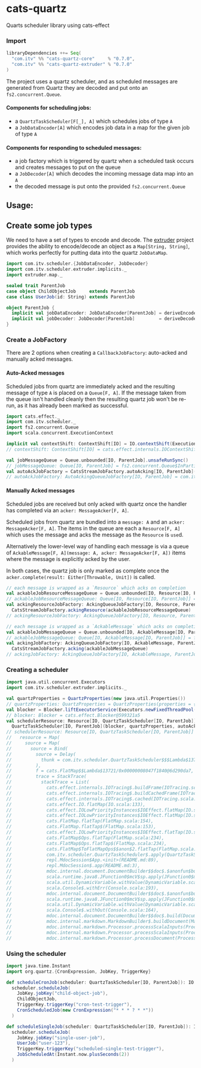 # cats-quartz
Quarts scheduler library using cats-effect

### Import
```scala
libraryDependencies ++= Seq(
  "com.itv" %% "cats-quartz-core"     % "0.7.0",
  "com.itv" %% "cats-quartz-extruder" % "0.7.0"
)
```

The project uses a quartz scheduler, and as scheduled messages are generated from Quartz they are
decoded and put onto an `fs2.concurrent.Queue`.

#### Components for scheduling jobs:
* a `QuartzTaskScheduler[F[_], A]` which schedules jobs of type `A`
* a `JobDataEncoder[A]` which encodes job data in a map for the given job of type `A`

#### Components for responding to scheduled messages:
* a job factory which is triggered by quartz when a scheduled task occurs and creates messages to put on the queue
* a `JobDecoder[A]` which decodes the incoming message data map into an `A`
* the decoded message is put onto the provided `fs2.concurrent.Queue`


## Usage:

## Create some job types
We need to have a set of types to encode and decode.
The [extruder](https://janstenpickle.github.io/extruder/) project provides the ability to
encode/decode an object as a `Map[String, String]`, which works perfectly for 
putting data into the quartz `JobDataMap`.
```scala
import com.itv.scheduler.{JobDataEncoder, JobDecoder}
import com.itv.scheduler.extruder.implicits._
import extruder.map._

sealed trait ParentJob
case object ChildObjectJob     extends ParentJob
case class UserJob(id: String) extends ParentJob

object ParentJob {
  implicit val jobDataEncoder: JobDataEncoder[ParentJob] = deriveEncoder[ParentJob]
  implicit val jobDecoder: JobDecoder[ParentJob]         = deriveDecoder[ParentJob]
}
```

### Create a JobFactory
There are 2 options when creating a `CallbackJobFactory`: auto-acked and manually acked messages.

#### Auto-Acked messages
Scheduled jobs from quartz are immediately acked and the resulting message of type `A` is placed on a `Queue[F, A]`.
If the message taken from the queue isn't handled cleanly then the resulting quartz job won't be re-run,
as it has already been marked as successful. 
```scala
import cats.effect._
import com.itv.scheduler._
import fs2.concurrent.Queue
import scala.concurrent.ExecutionContext

implicit val contextShift: ContextShift[IO] = IO.contextShift(ExecutionContext.global)
// contextShift: ContextShift[IO] = cats.effect.internals.IOContextShift@2b00911a

val jobMessageQueue = Queue.unbounded[IO, ParentJob].unsafeRunSync()
// jobMessageQueue: Queue[IO, ParentJob] = fs2.concurrent.Queue$InPartiallyApplied$$anon$3@61313295
val autoAckJobFactory = CatsStreamJobFactory.autoAcking[IO, ParentJob](jobMessageQueue)
// autoAckJobFactory: AutoAckingQueueJobFactory[IO, ParentJob] = com.itv.scheduler.AutoAckingQueueJobFactory@1663393b
```

#### Manually Acked messages
Scheduled jobs are received but only acked with quartz once the handler has completed via an `acker: MessageAcker[F, A]`.

Scheduled jobs from quartz are bundled into a `message: A` and an `acker: MessageAcker[F, A]`.
The items in the queue are each a `Resource[F, A]` which uses the message and acks the message as the `Resource` is `use`d.

Alternatively the lower-level way of handling each message is via a queue of
`AckableMessage[F, A](message: A, acker: MessageAcker[F, A])` items where the message is explicitly acked by the user.

In both cases, the quartz job is only marked as complete once the `acker.complete(result: Either[Throwable, Unit])` is called.
```scala
// each message is wrapped as a `Resource` which acks on completion
val ackableJobResourceMessageQueue = Queue.unbounded[IO, Resource[IO, ParentJob]].unsafeRunSync()
// ackableJobResourceMessageQueue: Queue[IO, Resource[IO, ParentJob]] = fs2.concurrent.Queue$InPartiallyApplied$$anon$3@753f860
val ackingResourceJobFactory: AckingQueueJobFactory[IO, Resource, ParentJob] =
  CatsStreamJobFactory.ackingResource(ackableJobResourceMessageQueue)
// ackingResourceJobFactory: AckingQueueJobFactory[IO, Resource, ParentJob] = com.itv.scheduler.AckingQueueJobFactory@279c4c65

// each message is wrapped as a `AckableMessage` which acks on completion
val ackableJobMessageQueue = Queue.unbounded[IO, AckableMessage[IO, ParentJob]].unsafeRunSync()
// ackableJobMessageQueue: Queue[IO, AckableMessage[IO, ParentJob]] = fs2.concurrent.Queue$InPartiallyApplied$$anon$3@61db9c1a
val ackingJobFactory: AckingQueueJobFactory[IO, AckableMessage, ParentJob] =
  CatsStreamJobFactory.acking(ackableJobMessageQueue)
// ackingJobFactory: AckingQueueJobFactory[IO, AckableMessage, ParentJob] = com.itv.scheduler.AckingQueueJobFactory@40f435a9
```

### Creating a scheduler
```scala
import java.util.concurrent.Executors
import com.itv.scheduler.extruder.implicits._

val quartzProperties = QuartzProperties(new java.util.Properties())
// quartzProperties: QuartzProperties = QuartzProperties(properties = {})
val blocker = Blocker.liftExecutorService(Executors.newFixedThreadPool(8))
// blocker: Blocker = cats.effect.Blocker@599321a5
val schedulerResource: Resource[IO, QuartzTaskScheduler[IO, ParentJob]] =
  QuartzTaskScheduler[IO, ParentJob](blocker, quartzProperties, autoAckJobFactory)
// schedulerResource: Resource[IO, QuartzTaskScheduler[IO, ParentJob]] = Allocate(
//   resource = Map(
//     source = Map(
//       source = Bind(
//         source = Delay(
//           thunk = com.itv.scheduler.QuartzTaskScheduler$$$Lambda$13719/0x00000008047f0040@7d838369
//         ),
//         f = cats.FlatMap$$Lambda$13721/0x00000008047f1840@6d290da7,
//         trace = StackTrace(
//           stackTrace = List(
//             cats.effect.internals.IOTracing$.buildFrame(IOTracing.scala:48),
//             cats.effect.internals.IOTracing$.buildCachedFrame(IOTracing.scala:39),
//             cats.effect.internals.IOTracing$.cached(IOTracing.scala:34),
//             cats.effect.IO.flatMap(IO.scala:133),
//             cats.effect.IOLowPriorityInstances$IOEffect.flatMap(IO.scala:886),
//             cats.effect.IOLowPriorityInstances$IOEffect.flatMap(IO.scala:863),
//             cats.FlatMap.flatTap(FlatMap.scala:154),
//             cats.FlatMap.flatTap$(FlatMap.scala:153),
//             cats.effect.IOLowPriorityInstances$IOEffect.flatTap(IO.scala:863),
//             cats.FlatMap$Ops.flatTap(FlatMap.scala:234),
//             cats.FlatMap$Ops.flatTap$(FlatMap.scala:234),
//             cats.FlatMap$ToFlatMapOps$$anon$2.flatTap(FlatMap.scala:243),
//             com.itv.scheduler.QuartzTaskScheduler$.apply(QuartzTaskScheduler.scala:97),
//             repl.MdocSession$App.<init>(README.md:89),
//             repl.MdocSession$.app(README.md:3),
//             mdoc.internal.document.DocumentBuilder$$doc$.$anonfun$build$2(DocumentBuilder.scala:89),
//             scala.runtime.java8.JFunction0$mcV$sp.apply(JFunction0$mcV$sp.scala:18),
//             scala.util.DynamicVariable.withValue(DynamicVariable.scala:59),
//             scala.Console$.withErr(Console.scala:193),
//             mdoc.internal.document.DocumentBuilder$$doc$.$anonfun$build$1(DocumentBuilder.scala:89),
//             scala.runtime.java8.JFunction0$mcV$sp.apply(JFunction0$mcV$sp.scala:18),
//             scala.util.DynamicVariable.withValue(DynamicVariable.scala:59),
//             scala.Console$.withOut(Console.scala:164),
//             mdoc.internal.document.DocumentBuilder$$doc$.build(DocumentBuilder.scala:88),
//             mdoc.internal.markdown.MarkdownBuilder$.buildDocument(MarkdownBuilder.scala:44),
//             mdoc.internal.markdown.Processor.processScalaInputs(Processor.scala:185),
//             mdoc.internal.markdown.Processor.processScalaInputs(Processor.scala:152),
//             mdoc.internal.markdown.Processor.processDocument(Processor.scala:52)...
```

### Using the scheduler
```scala
import java.time.Instant
import org.quartz.{CronExpression, JobKey, TriggerKey}

def scheduleCronJob(scheduler: QuartzTaskScheduler[IO, ParentJob]): IO[Option[Instant]] =
  scheduler.scheduleJob(
    JobKey.jobKey("child-object-job"),
    ChildObjectJob,
    TriggerKey.triggerKey("cron-test-trigger"),
    CronScheduledJob(new CronExpression("* * * ? * *"))
  )

def scheduleSingleJob(scheduler: QuartzTaskScheduler[IO, ParentJob]): IO[Option[Instant]] =
  scheduler.scheduleJob(
    JobKey.jobKey("single-user-job"),
    UserJob("user-123"),
    TriggerKey.triggerKey("scheduled-single-test-trigger"),
    JobScheduledAt(Instant.now.plusSeconds(2))
  )
```

